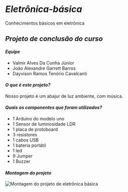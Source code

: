 # *Eletrônica-básica*

Conhecimentos básicos em eletrônica

## *Projeto de conclusão do curso* ##

#### *Equipe* ####

- Valmir Alves Da Cunha Júnior
- João Alexandre Garrett Barros
- Dayvison Ramos Tenório Cavalcanti

#### *O que é este projeto?* ####

Nosso projeto é um abajur de luz ambiente, com música.

#### *Quais os componentes que foram utilizados?* ####

- 1 Arduino do modelo uno
- 1 Sensor de luminosidade LDR 
- 1 placa de protoboard
- 3 resistores
- 1 cabos USB
- 1 bateria portátil
- 1 led
- 9 Jumper
- 1 Buzzer

#### *Montagem do projeto* ####

![Montagem do projeto de eletrônica básica](https://user-images.githubusercontent.com/61609240/160914274-2ce6eb62-97b5-4383-b86f-0ede79175ed4.png)
